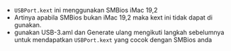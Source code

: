- `USBPort.kext` ini menggunakan SMBios iMac 19,2
- Artinya apabila SMBios bukan iMac 19,2 maka kext ini tidak dapat di gunakan.
- gunakan USB-3.aml dan Generate ulang mengikuti langkah sebelumnya untuk mendapatkan `USBPort.kext` yang cocok dengan SMBios anda
